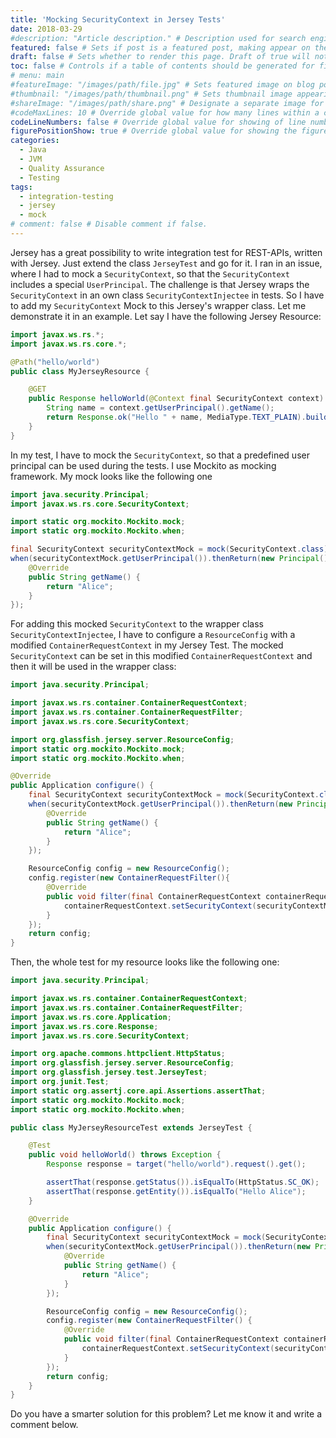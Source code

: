 ```yaml
---
title: 'Mocking SecurityContext in Jersey Tests'
date: 2018-03-29
#description: "Article description." # Description used for search engine.
featured: false # Sets if post is a featured post, making appear on the home page side bar.
draft: false # Sets whether to render this page. Draft of true will not be rendered.
toc: false # Controls if a table of contents should be generated for first-level links automatically.
# menu: main
#featureImage: "/images/path/file.jpg" # Sets featured image on blog post.
#thumbnail: "/images/path/thumbnail.png" # Sets thumbnail image appearing inside card on homepage.
#shareImage: "/images/path/share.png" # Designate a separate image for social media sharing.
#codeMaxLines: 10 # Override global value for how many lines within a code block before auto-collapsing.
codeLineNumbers: false # Override global value for showing of line numbers within code block.
figurePositionShow: true # Override global value for showing the figure label.
categories:
  - Java
  - JVM
  - Quality Assurance
  - Testing
tags:
  - integration-testing
  - jersey
  - mock
# comment: false # Disable comment if false.
---
```



Jersey has a great possibility to write integration test for REST-APIs, written with Jersey. Just extend the class `JerseyTest` and go for it. I ran in an issue, where I had to mock a `SecurityContext`, so that the `SecurityContext` includes a special `UserPrincipal`. The challenge is that Jersey wraps the `SecurityContext` in an own class `SecurityContextInjectee` in tests. So I have to add my `SecurityContext` Mock to this Jersey's wrapper class. Let me demonstrate it in an example. Let say I have the following Jersey Resource:

```java
import javax.ws.rs.*;
import javax.ws.rs.core.*;

@Path("hello/world")
public class MyJerseyResource {

    @GET
    public Response helloWorld(@Context final SecurityContext context) {
        String name = context.getUserPrincipal().getName();
        return Response.ok("Hello " + name, MediaType.TEXT_PLAIN).build();
    }
}
```
In my test, I have to mock the `SecurityContext`, so that a predefined user principal can be used during the tests. I use Mockito as mocking framework. My mock looks like the following one

```java
import java.security.Principal;
import javax.ws.rs.core.SecurityContext;

import static org.mockito.Mockito.mock;
import static org.mockito.Mockito.when;

final SecurityContext securityContextMock = mock(SecurityContext.class);
when(securityContextMock.getUserPrincipal()).thenReturn(new Principal() {
    @Override
    public String getName() {
        return "Alice";
    }
});
```
For adding this mocked `SecurityContext` to the wrapper class `SecurityContextInjectee`, I have to configure a `ResourceConfig` with a modified `ContainerRequestContext` in my Jersey Test. The mocked `SecurityContext` can be set in this modified `ContainerRequestContext` and then it will be used in the wrapper class:

```java
import java.security.Principal;

import javax.ws.rs.container.ContainerRequestContext;
import javax.ws.rs.container.ContainerRequestFilter;
import javax.ws.rs.core.SecurityContext;

import org.glassfish.jersey.server.ResourceConfig;
import static org.mockito.Mockito.mock;
import static org.mockito.Mockito.when;

@Override
public Application configure() {
    final SecurityContext securityContextMock = mock(SecurityContext.class);
    when(securityContextMock.getUserPrincipal()).thenReturn(new Principal() {
        @Override
        public String getName() {
            return "Alice";
        }
    });

    ResourceConfig config = new ResourceConfig();
    config.register(new ContainerRequestFilter(){
        @Override
        public void filter(final ContainerRequestContext containerRequestContext) throws IOException {
            containerRequestContext.setSecurityContext(securityContextMock);
        }
    });
    return config;
}
```
Then, the whole test for my resource looks like the following one:

```java
import java.security.Principal;

import javax.ws.rs.container.ContainerRequestContext;
import javax.ws.rs.container.ContainerRequestFilter;
import javax.ws.rs.core.Application;
import javax.ws.rs.core.Response;
import javax.ws.rs.core.SecurityContext;

import org.apache.commons.httpclient.HttpStatus;
import org.glassfish.jersey.server.ResourceConfig;
import org.glassfish.jersey.test.JerseyTest;
import org.junit.Test;
import static org.assertj.core.api.Assertions.assertThat;
import static org.mockito.Mockito.mock;
import static org.mockito.Mockito.when;

public class MyJerseyResourceTest extends JerseyTest {

    @Test
    public void helloWorld() throws Exception {
        Response response = target("hello/world").request().get();

        assertThat(response.getStatus()).isEqualTo(HttpStatus.SC_OK);
        assertThat(response.getEntity()).isEqualTo("Hello Alice");
    }

    @Override
    public Application configure() {
        final SecurityContext securityContextMock = mock(SecurityContext.class);
        when(securityContextMock.getUserPrincipal()).thenReturn(new Principal() {
            @Override
            public String getName() {
                return "Alice";
            }
        });

        ResourceConfig config = new ResourceConfig();
        config.register(new ContainerRequestFilter() {
            @Override
            public void filter(final ContainerRequestContext containerRequestContext) throws IOException {
                containerRequestContext.setSecurityContext(securityContextMock);
            }
        });
        return config;
    }
}
```

Do you have a smarter solution for this problem? Let me know it and write a comment below.
